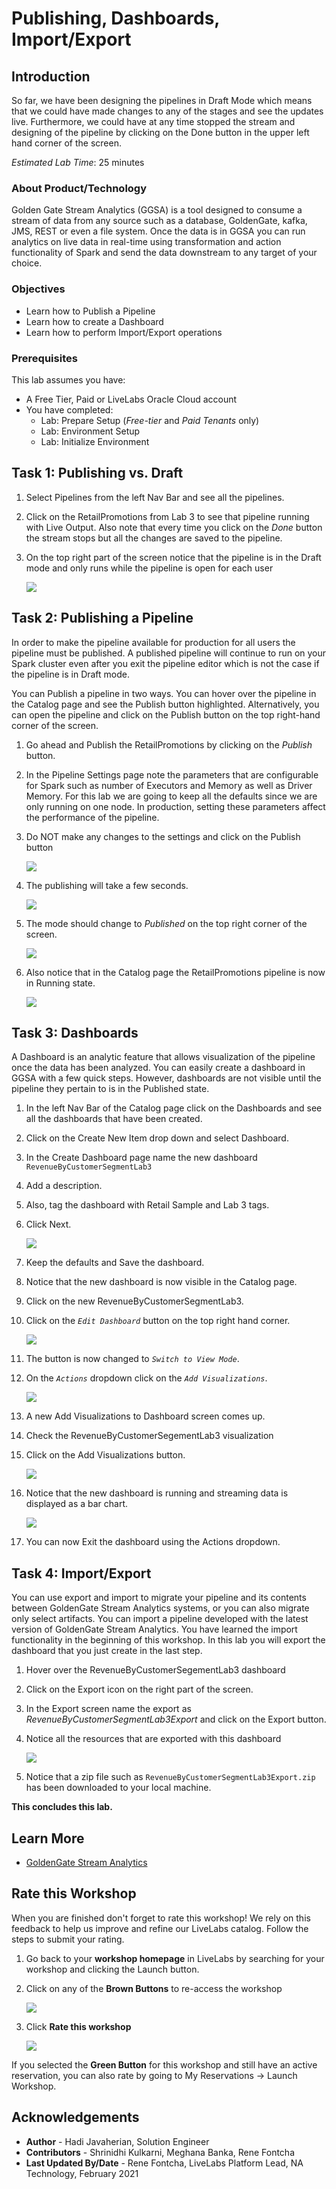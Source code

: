 # Publishing, Dashboards, Import/Export

## Introduction
So far, we have been designing the pipelines in Draft Mode which means that we could have made changes to any of the stages and see the updates live.  Furthermore, we could have at any time stopped the stream and designing of the pipeline by clicking on the Done button in the upper left hand corner of the screen.

*Estimated Lab Time*: 25 minutes

### About Product/Technology
Golden Gate Stream Analytics (GGSA) is a tool designed to consume a stream of data from any source such as a database, GoldenGate, kafka, JMS, REST or even a file system.  Once the data is in GGSA you can run analytics on live data in real-time using transformation and action functionality of Spark and send the data downstream to any target of your choice.

### Objectives
- Learn how to Publish a Pipeline
- Learn how to create a Dashboard
- Learn how to perform Import/Export operations

### Prerequisites
This lab assumes you have:
- A Free Tier, Paid or LiveLabs Oracle Cloud account
- You have completed:
    - Lab: Prepare Setup (*Free-tier* and *Paid Tenants* only)
    - Lab: Environment Setup
    - Lab: Initialize Environment

## Task 1: Publishing vs. Draft

1. Select Pipelines from the left Nav Bar and see all the pipelines.  
2. Click on the RetailPromotions from Lab 3 to see that pipeline running with Live Output. Also note that every time you click on the *Done* button the stream stops but all the changes are saved to the pipeline.  
3. On the top right part of the screen notice that the pipeline is in the Draft mode and only runs while the pipeline is open for each user

    ![](./images/donedraft.png " ")

## Task 2: Publishing a Pipeline
In order to make the pipeline available for production for all users the pipeline must be published. A published pipeline will continue to run on your Spark cluster even after you exit the pipeline editor which is not the case if the pipeline is in Draft mode.

You can Publish a pipeline in two ways.  You can hover over the pipeline in the Catalog page and see the Publish button highlighted.  Alternatively, you can open the pipeline and click on the Publish button on the top right-hand corner of the screen.

1. Go ahead and Publish the RetailPromotions by clicking on the *Publish* button.
2. In the Pipeline Settings page note the parameters that are configurable for Spark such as number of Executors and Memory as well as Driver Memory. For this lab we are going to keep all the defaults since we are only running on one node. In production, setting these parameters affect the performance of the pipeline.
3. Do NOT make any changes to the settings and click on the Publish button

    ![](./images/pipelinesettings.png " ")

4. The publishing will take a few seconds.

    ![](./images/publish.png " ")

5. The mode should change to *Published* on the top right corner of the screen.

    ![](./images/published.png " ")

6. Also notice that in the Catalog page the RetailPromotions pipeline is now in Running state.

    ![](./images/published2.png " ")

## Task 3: Dashboards
A Dashboard is an analytic feature that allows visualization of the pipeline once the data has been analyzed.  You can easily create a dashboard in GGSA with a few quick steps. However, dashboards are not visible until the pipeline they pertain to is in the Published state.

1. In the left Nav Bar of the Catalog page click on the Dashboards and see all the dashboards that have been created.
2. Click on the Create New Item drop down and select Dashboard.  
3. In the Create Dashboard page name the new dashboard `RevenueByCustomerSegmentLab3`
4. Add a description.  
5. Also, tag the dashboard with Retail Sample and Lab 3 tags.  
6. Click Next.

    ![](./images/newdashboard.png " ")

7. Keep the defaults and Save the dashboard.  
8. Notice that the new dashboard is now visible in the Catalog page.
9.  Click on the new RevenueByCustomerSegmentLab3.
10. Click on the *`Edit Dashboard`* button on the top right hand corner.

    ![](./images/editdashboard.png " ")

11. The button is now changed to *`Switch to View Mode`*.  
12. On the *`Actions`* dropdown click on the *`Add Visualizations`*.

    ![](./images/editdashboard2.png " ")

13. A new Add Visualizations to Dashboard screen comes up.  
14. Check the RevenueByCustomerSegementLab3 visualization
15. Click on the Add Visualizations button.

    ![](./images/addvisualization.png " ")

16. Notice that the new dashboard is running and streaming data is displayed as a bar chart.

    ![](./images/dashboardcompleted.png " ")

17. You can now Exit the dashboard using the Actions dropdown.

## Task 4: Import/Export
You can use export and import to migrate your pipeline and its contents between GoldenGate Stream Analytics systems, or you can also migrate only select artifacts. You can import a pipeline developed with the latest version of GoldenGate Stream Analytics. You have learned the import functionality in the beginning of this workshop.  In this lab you will export the dashboard that you just create in the last step.

1. Hover over the RevenueByCustomerSegementLab3 dashboard
2. Click on the Export icon on the right part of the screen.
3. In the Export screen name the export as *RevenueByCustomerSegmentLab3Export* and click on the Export button.  
4. Notice all the resources that are exported with this dashboard

    ![](./images/dashboardexport.png " ")

5. Notice that a zip file such as `RevenueByCustomerSegmentLab3Export.zip` has been downloaded to your local machine.

**This concludes this lab.**

## Learn More
* [GoldenGate Stream Analytics](https://www.oracle.com/middleware/technologies)

## Rate this Workshop
When you are finished don't forget to rate this workshop!  We rely on this feedback to help us improve and refine our LiveLabs catalog.  Follow the steps to submit your rating.

1.  Go back to your **workshop homepage** in LiveLabs by searching for your workshop and clicking the Launch button.
2.  Click on any of the **Brown Buttons** to re-access the workshop  

    ![](https://oracle-livelabs.github.io/common/labs/cloud-login/images/workshop-homepage-2.png " ")

3.  Click **Rate this workshop**

    ![](https://oracle-livelabs.github.io/common/labs/cloud-login/images/rate-this-workshop.png " ")

If you selected the **Green Button** for this workshop and still have an active reservation, you can also rate by going to My Reservations -> Launch Workshop.

## Acknowledgements

* **Author** - Hadi Javaherian, Solution Engineer
* **Contributors** - Shrinidhi Kulkarni, Meghana Banka, Rene Fontcha
* **Last Updated By/Date** - Rene Fontcha, LiveLabs Platform Lead, NA Technology, February 2021
